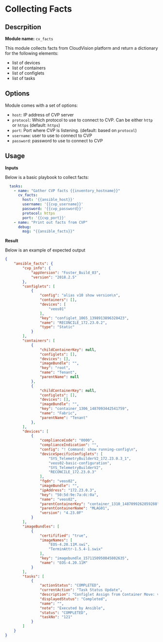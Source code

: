 # Collecting Facts

## Descrpition

__Module name:__ `cv_facts`

This module collects facts from CloudVision platform and return a dictionary for the following elements:

- list of devices
- list of containers
- list of configlets
- list of tasks

## Options

Module comes with a set of options:

- `host`: IP address of CVP server
- `protocol`: Which protocol to use to connect to CVP. Can be either `http` or `https` (default: `https`)
- `port`: Port where CVP is listening. (default: based on `protocol`)
- `username`: user to use to connect to CVP
- `password`: password to use to connect to CVP

## Usage

__Inputs__

Below is a basic playbook to collect facts:

```yaml
  tasks:
    - name: "Gather CVP facts {{inventory_hostname}}"
      cv_facts:
        host: '{{ansible_host}}'
        username: '{{cvp_username}}'
        password: '{{cvp_password}}'
        protocol: https
        port: '{{cvp_port}}'
    - name: "Print out facts from CVP"
      debug:
        msg: "{{ansible_facts}}"
```

__Result__

Below is an example of expected output

```json
{
    "ansible_facts": {
        "cvp_info": {
            "appVersion": "Foster_Build_03", 
            "version": "2018.2.5"
        }, 
        "configlets": [
            {
                "config": "alias v10 show version\n", 
                "containers": [], 
                "devices": [
                    "veos01"
                ], 
                "key": "configlet_1065_1398913896328423", 
                "name": "RECONCILE_172.23.0.2", 
                "type": "Static"
            } 
        ],
        "containers": [
            {
                "childContainerKey": null, 
                "configlets": [], 
                "devices": [], 
                "imageBundle": "", 
                "key": "root", 
                "name": "Tenant", 
                "parentName": null
            }, 
            {
                "childContainerKey": null, 
                "configlets": [], 
                "devices": [], 
                "imageBundle": "", 
                "key": "container_1306_1487093442541759", 
                "name": "Fabric", 
                "parentName": "Tenant"
            },
        ],
        "devices": [
            {
                "complianceCode": "0000", 
                "complianceIndication": "", 
                "config": "! Command: show running-config\n", 
                "deviceSpecificConfiglets": [
                    "SYS_TelemetryBuilderV2_172.23.0.3_1", 
                    "veos02-basic-configuration", 
                    "SYS_TelemetryBuilderV2", 
                    "RECONCILE_172.23.0.3"
                ], 
                "fqdn": "veos02", 
                "imageBundle": "", 
                "ipAddress": "172.23.0.3", 
                "key": "50:5d:9e:7a:dc:0a", 
                "name": "veos02", 
                "parentContainerKey": "container_1310_1487099262859288", 
                "parentContainerName": "MLAG01", 
                "version": "4.23.0F"
            }
        ],
        "imageBundles": [
            {
                "certifified": "true", 
                "imageNames": [
                    "EOS-4.20.11M.swi", 
                    "TerminAttr-1.5.4-1.swix"
                ], 
                "key": "imagebundle_1571150950845802635", 
                "name": "EOS-4.20.11M"
            }
        ], 
        "tasks": [
            {
                "actionStatus": "COMPLETED", 
                "currentAction": "Task Status Update", 
                "description": "Configlet Assign from Container Move: veos03", 
                "displayedStutus": "Completed", 
                "name": "", 
                "note": "Executed by Ansible", 
                "status": "COMPLETED", 
                "taskNo": "121"
            }
        ]
    }
}
```


